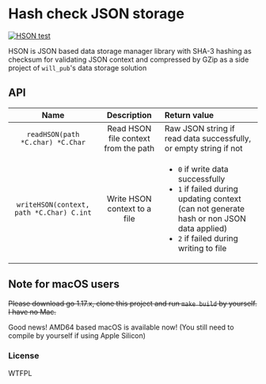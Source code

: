 # Hash check JSON storage

[![HSON test](https://github.com/rk0cc/hson/actions/workflows/go.yml/badge.svg)](https://github.com/rk0cc/hson/actions/workflows/go.yml)

HSON is JSON based data storage manager library with SHA-3 hashing as checksum for validating JSON context and compressed by GZip
as a side project of `will_pub`'s data storage solution

## API
|Name|Description|Return value|
|:-:|:-:|:--|
|`readHSON(path *C.char) *C.Char`|Read HSON file context from the path|Raw JSON string if read data successfully, or empty string if not|
|`writeHSON(context, path *C.Char) C.int`|Write HSON context to a file|<ul><li>`0` if write data successfully</li><li>`1` if failed during updating context (can not generate hash or non JSON data applied)</li><li>`2` if failed during writing to file</li></ul>|

## Note for macOS users

~~Please download go 1.17.x, clone this project and run `make build` by yourself. I have no Mac.~~

Good news! AMD64 based macOS is available now! (You still need to compile by yourself if using Apple Silicon)

### License
WTFPL
